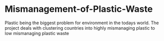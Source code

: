 # Mismanagement-of-Plastic-Waste
Plastic being the biggest problem for environment in the todays world. The project deals with clustering countries into highly mismanaging plastic to low mismanaging plastic waste
